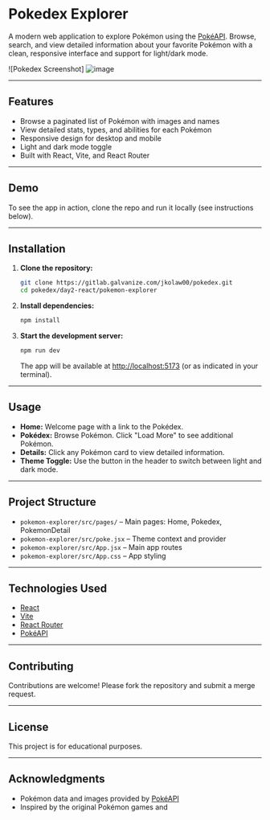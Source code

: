 # Pokedex Explorer

A modern web application to explore Pokémon using the [PokéAPI](https://pokeapi.co/). Browse, search, and view detailed information about your favorite Pokémon with a clean, responsive interface and support for light/dark mode.

![Pokedex Screenshot]
![image](https://github.com/user-attachments/assets/0ac74983-25df-4442-8b20-ee4062a7a217)


---

## Features

- Browse a paginated list of Pokémon with images and names
- View detailed stats, types, and abilities for each Pokémon
- Responsive design for desktop and mobile
- Light and dark mode toggle
- Built with React, Vite, and React Router

---

## Demo

To see the app in action, clone the repo and run it locally (see instructions below).

---

## Installation

1. **Clone the repository:**

   ```sh
   git clone https://gitlab.galvanize.com/jkolaw00/pokedex.git
   cd pokedex/day2-react/pokemon-explorer
   ```

2. **Install dependencies:**

   ```sh
   npm install
   ```

3. **Start the development server:**
   ```sh
   npm run dev
   ```
   The app will be available at [http://localhost:5173](http://localhost:5173) (or as indicated in your terminal).

---

## Usage

- **Home:** Welcome page with a link to the Pokédex.
- **Pokédex:** Browse Pokémon. Click "Load More" to see additional Pokémon.
- **Details:** Click any Pokémon card to view detailed information.
- **Theme Toggle:** Use the button in the header to switch between light and dark mode.

---

## Project Structure

- `pokemon-explorer/src/pages/` – Main pages: Home, Pokedex, PokemonDetail
- `pokemon-explorer/src/poke.jsx` – Theme context and provider
- `pokemon-explorer/src/App.jsx` – Main app routes
- `pokemon-explorer/src/App.css` – App styling

---

## Technologies Used

- [React](https://react.dev/)
- [Vite](https://vitejs.dev/)
- [React Router](https://reactrouter.com/)
- [PokéAPI](https://pokeapi.co/)

---

## Contributing

Contributions are welcome! Please fork the repository and submit a merge request.

---

## License

This project is for educational purposes.

---

## Acknowledgments

- Pokémon data and images provided by [PokéAPI](https://pokeapi.co/)
- Inspired by the original Pokémon games and
